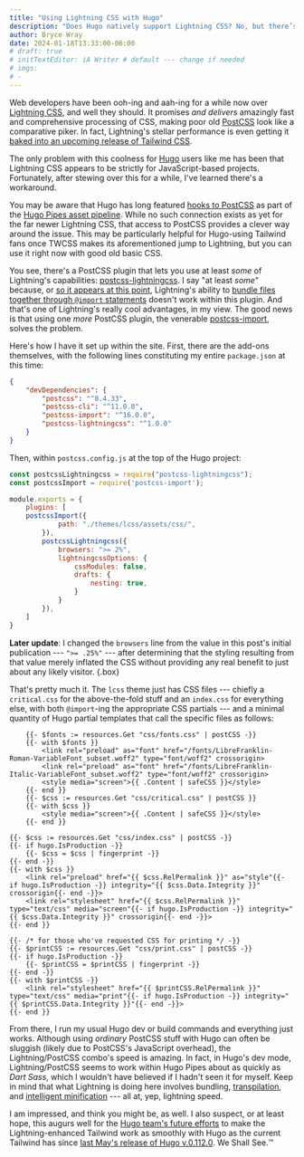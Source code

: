 ```yaml
---
title: "Using Lightning CSS with Hugo"
description: "Does Hugo natively support Lightning CSS? No, but there’s a neat workaround for that."
author: Bryce Wray
date: 2024-01-18T13:33:00-06:00
# draft: true
# initTextEditor: iA Writer # default --- change if needed
# imgs:
# -
---
```


Web developers have been ooh-ing and aah-ing for a while now over [Lightning CSS](https://lightningcss.dev/), and well they should. It promises *and delivers* amazingly fast and comprehensive processing of CSS, making poor old [PostCSS](https://postcss.org) look like a comparative piker. In fact, Lightning's stellar performance is even getting it [baked into an upcoming release of Tailwind CSS](https://tailwindcss.com/blog/2023-07-18-tailwind-connect-2023-recap).

The only problem with this coolness for [Hugo](https://gohugo.io) users like me has been that Lightning CSS appears to be strictly for JavaScript-based projects. Fortunately, after stewing over this for a while, I've learned there's a workaround.

<!--more-->

You may be aware that Hugo has long featured [hooks to PostCSS](https://gohugo.io/hugo-pipes/postcss/) as part of the [Hugo Pipes asset pipeline](https://gohugo.io/hugo-pipes/introduction/). While no such connection exists as yet for the far newer Lightning CSS, that access to PostCSS provides a clever way around the issue. This may be particularly helpful for Hugo-using Tailwind fans once TWCSS makes its aforementioned jump to Lightning, but you can use it right now with good old basic CSS.

You see, there's a PostCSS plugin that lets you use at least *some* of Lightning's capabilities: [postcss-lightningcss](https://github.com/onigoetz/postcss-lightningcss). I say "at least *some*" because, or [so it appears at this point](https://github.com/onigoetz/postcss-lightningcss/issues/116), Lightning's ability to [bundle files together through `@import` statements](https://lightningcss.dev/bundling.html) doesn't work within this plugin. And that's one of Lightning's really cool advantages, in my view. The good news is that using one *more* PostCSS plugin, the venerable [postcss-import](https://github.com/postcss/postcss-import), solves the problem.

Here's how I have it set up within the site. First, there are the add-ons themselves, with the following lines constituting my entire `package.json` at this time:

```json
{
	"devDependencies": {
		"postcss": "^8.4.33",
		"postcss-cli": "^11.0.0",
		"postcss-import": "^16.0.0",
		"postcss-lightningcss": "^1.0.0"
	}
}
``` 

Then, within `postcss.config.js` at the top of the Hugo project:

```js
const postcssLightningcss = require("postcss-lightningcss");
const postcssImport = require('postcss-import');

module.exports = {
	plugins: [
    postcssImport({
			path: "./themes/lcss/assets/css/",
		}),
		postcssLightningcss({
			browsers: ">= 2%",
			lightningcssOptions: {
				cssModules: false,
				drafts: {
					nesting: true,
				}
			}
		}),
	]
}
```

**Later update**: I changed the `browsers` line from the value in this post's initial publication --- `">= .25%"` --- after determining that the styling resulting from that value merely inflated the CSS without providing any real benefit to just about any likely visitor.
{.box}

That's pretty much it. The `lcss` theme just has CSS files --- chiefly a `critical.css` for the above-the-fold stuff and an `index.css` for everything else, with both `@import`-ing the appropriate CSS partials --- and a minimal quantity of Hugo partial templates that call the specific files as follows:

```go-html-template{filename="head-criticalcss.html" bigdiv=true}
	{{- $fonts := resources.Get "css/fonts.css" | postCSS -}}
	{{- with $fonts }}
		<link rel="preload" as="font" href="/fonts/LibreFranklin-Roman-VariableFont_subset.woff2" type="font/woff2" crossorigin>
		<link rel="preload" as="font" href="/fonts/LibreFranklin-Italic-VariableFont_subset.woff2" type="font/woff2" crossorigin>
		<style media="screen">{{ .Content | safeCSS }}</style>
	{{- end }}
	{{- $css := resources.Get "css/critical.css" | postCSS }}
	{{- with $css }}
		<style media="screen">{{ .Content | safeCSS }}</style>
	{{- end }}
```

```go-html-template{filename="head-css-unscoped.html" bigdiv=true}
{{- $css := resources.Get "css/index.css" | postCSS -}}
{{- if hugo.IsProduction -}}
	{{- $css = $css | fingerprint -}}
{{- end -}}
{{- with $css }}
	<link rel="preload" href="{{ $css.RelPermalink }}" as="style"{{- if hugo.IsProduction -}} integrity="{{ $css.Data.Integrity }}" crossorigin{{- end -}}>
	<link rel="stylesheet" href="{{ $css.RelPermalink }}" type="text/css" media="screen"{{- if hugo.IsProduction -}} integrity="{{ $css.Data.Integrity }}" crossorigin{{- end -}}>
{{- end }}

{{- /* for those who've requested CSS for printing */ -}}
{{- $printCSS := resources.Get "css/print.css" | postCSS -}}
{{- if hugo.IsProduction -}}
	{{- $printCSS = $printCSS | fingerprint -}}
{{- end -}}
{{- with $printCSS -}}
	<link rel="stylesheet" href="{{ $printCSS.RelPermalink }}" type="text/css" media="print"{{- if hugo.IsProduction -}} integrity="{{ $printCSS.Data.Integrity }}"{{- end -}}>
{{- end }}
```

From there, I run my usual Hugo dev or build commands and everything just works. Although using *ordinary* PostCSS stuff with Hugo can often be sluggish (likely due to PostCSS's JavaScript overhead), the Lightning/PostCSS combo's speed is amazing. In fact, in Hugo's dev mode, Lightning/PostCSS seems to work within Hugo Pipes about as quickly as *Dart Sass*, which I wouldn't have believed if I hadn't seen it for myself. Keep in mind that what Lightning is doing here involves bundling, [transpilation](https://lightningcss.dev/transpilation.html), and [intelligent minification](https://lightningcss.dev/minification.html) --- all at, yep, lightning speed.

I am impressed, and think you might be, as well. I also suspect, or at least hope, this augurs well for the [Hugo team's future efforts](https://discourse.gohugo.io/t/hugo-pipes-and-tailwind-s-upcoming-oxide-engine/47802) to make the Lightning-enhanced Tailwind work as smoothly with Hugo as the current Tailwind has since [last May's release of Hugo v.0.112.0](https://github.com/gohugoio/hugo/releases/tag/v0.112.0). We Shall See.™
